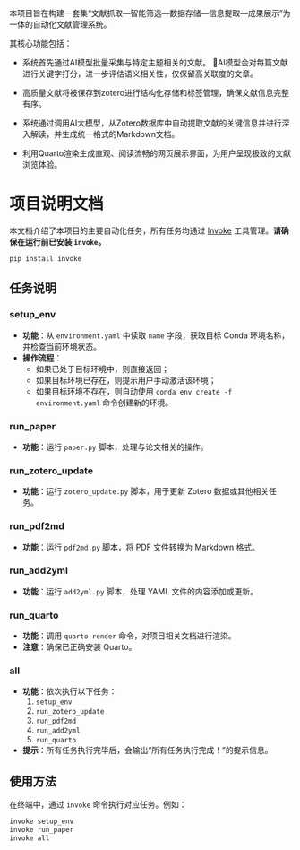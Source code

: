本项目旨在构建一套集“文献抓取—智能筛选—数据存储—信息提取—成果展示”为一体的自动化文献管理系统。

其核心功能包括：

- 系统首先通过AI模型批量采集与特定主题相关的文献。 AI模型会对每篇文献进行关键字打分，进一步评估语义相关性，仅保留高关联度的文章。

- 高质量文献将被保存到zotero进行结构化存储和标签管理，确保文献信息完整有序。

- 系统通过调用AI大模型，从Zotero数据库中自动提取文献的关键信息并进行深入解读，并生成统一格式的Markdown文档。

- 利用Quarto渲染生成直观、阅读流畅的网页展示界面，为用户呈现极致的文献浏览体验。

# 项目说明文档

本文档介绍了本项目的主要自动化任务，所有任务均通过 [Invoke](https://www.pyinvoke.org/) 工具管理。**请确保在运行前已安装 `invoke`。**

`pip install invoke`

## 任务说明

### setup_env
- **功能**：从 `environment.yaml` 中读取 `name` 字段，获取目标 Conda 环境名称，并检查当前环境状态。
- **操作流程**：
  - 如果已处于目标环境中，则直接返回；
  - 如果目标环境已存在，则提示用户手动激活该环境；
  - 如果目标环境不存在，则自动使用 `conda env create -f environment.yaml` 命令创建新的环境。

### run_paper
- **功能**：运行 `paper.py` 脚本，处理与论文相关的操作。

### run_zotero_update
- **功能**：运行 `zotero_update.py` 脚本，用于更新 Zotero 数据或其他相关任务。

### run_pdf2md
- **功能**：运行 `pdf2md.py` 脚本，将 PDF 文件转换为 Markdown 格式。

### run_add2yml
- **功能**：运行 `add2yml.py` 脚本，处理 YAML 文件的内容添加或更新。

### run_quarto
- **功能**：调用 `quarto render` 命令，对项目相关文档进行渲染。
- **注意**：确保已正确安装 Quarto。

### all
- **功能**：依次执行以下任务：
  1. `setup_env`
  2. `run_zotero_update`
  3. `run_pdf2md`
  4. `run_add2yml`
  5. `run_quarto`
- **提示**：所有任务执行完毕后，会输出“所有任务执行完成！”的提示信息。

## 使用方法

在终端中，通过 `invoke` 命令执行对应任务。例如：
```bash
invoke setup_env
invoke run_paper
invoke all

